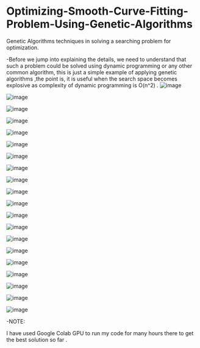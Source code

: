 # Optimizing-Smooth-Curve-Fitting-Problem-Using-Genetic-Algorithms
Genetic Algorithms techniques in solving a searching problem for optimization.

-Before we jump into explaining the details, we need to understand that such a problem could be solved using dynamic programming or any other common algorithm, this is just a simple example of applying genetic algorithms ,the point is, it is useful when the search space becomes explosive as complexity of dynamic programming is O(n^2) .
![image](https://user-images.githubusercontent.com/112272836/217857211-32094633-1884-4c0f-80fc-ac5536ef994c.png)

![image](https://user-images.githubusercontent.com/112272836/217857276-d215974a-1bc5-4294-8f5a-b3e1b56152bf.png)

![image](https://user-images.githubusercontent.com/112272836/217857343-29e80dae-6d71-4bb1-86b5-4632cc0c3c35.png)

![image](https://user-images.githubusercontent.com/112272836/217857399-5cb55898-85dd-4d21-ba9c-451e1c894c21.png)

![image](https://user-images.githubusercontent.com/112272836/217857473-19496844-2f8d-4850-8366-34e449484fe1.png)

![image](https://user-images.githubusercontent.com/112272836/217857523-7c8a9926-b087-4f87-ba8e-687272402f88.png)

![image](https://user-images.githubusercontent.com/112272836/217857584-634ac2bb-9930-44ee-89d0-82f564626d82.png)

![image](https://user-images.githubusercontent.com/112272836/217857651-aea842b4-7c5a-4247-8cd0-d4c46a1c3214.png)

![image](https://user-images.githubusercontent.com/112272836/217857743-a904e932-d40d-4f28-b4ff-ab802cade264.png)

![image](https://user-images.githubusercontent.com/112272836/217857794-ad559cd4-b85a-4b18-924f-34dbb69aef86.png)

![image](https://user-images.githubusercontent.com/112272836/217857863-010ed42a-6d2d-4332-bdac-63238f3d2753.png)

![image](https://user-images.githubusercontent.com/112272836/217857918-26d4ab72-e0f0-4ef2-b9f0-cb20f1eb8384.png)

![image](https://user-images.githubusercontent.com/112272836/217857969-27bd6696-af92-47ed-99e6-4ea42e71b675.png)

![image](https://user-images.githubusercontent.com/112272836/217858036-cf4dbd51-294f-4c05-a8ac-9b80352e7921.png)

![image](https://user-images.githubusercontent.com/112272836/217858120-f8c77ccd-9e42-4024-8e45-c2faab8fcb61.png)

![image](https://user-images.githubusercontent.com/112272836/217856794-e1d21140-c76b-4554-8b7f-2112c652aa7c.png)

![image](https://user-images.githubusercontent.com/112272836/217856865-737317a8-2098-46b2-ad9c-a866d670f9a7.png)

![image](https://user-images.githubusercontent.com/112272836/217856970-126b2d12-1b2e-409e-ad72-1d8f58934be2.png)

![image](https://user-images.githubusercontent.com/112272836/217857051-2a076700-3339-4f48-87d3-6d66291fa6d1.png)

![image](https://user-images.githubusercontent.com/112272836/217857123-a3037db7-7ba9-4afb-bc2b-8ad289b0c5e3.png)

-NOTE:

I have used Google Colab GPU to run my code for many hours there to get the best solution so far .

